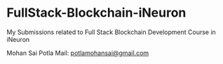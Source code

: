 # FullStack-Blockchain-iNeuron
My Submissions related to Full Stack Blockchain Development Course in iNeuron


Mohan Sai Potla
Mail: potlamohansai@gmail.com
